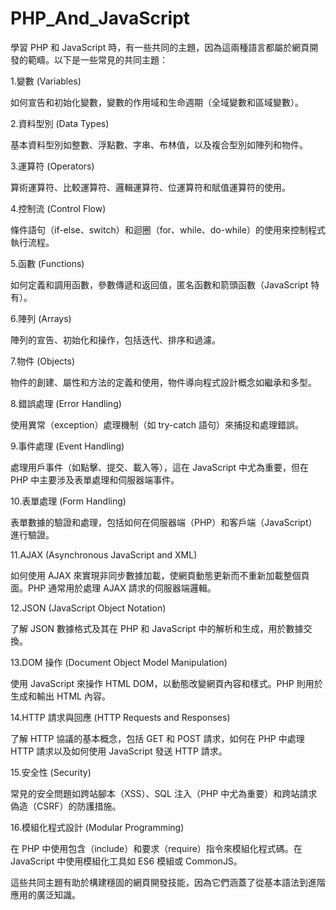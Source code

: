 # PHP_And_JavaScript

學習 PHP 和 JavaScript 時，有一些共同的主題，因為這兩種語言都屬於網頁開發的範疇。以下是一些常見的共同主題：

1.變數 (Variables)

如何宣告和初始化變數，變數的作用域和生命週期（全域變數和區域變數）。

2.資料型別 (Data Types)

基本資料型別如整數、浮點數、字串、布林值，以及複合型別如陣列和物件。

3.運算符 (Operators)

算術運算符、比較運算符、邏輯運算符、位運算符和賦值運算符的使用。

4.控制流 (Control Flow)

條件語句（if-else、switch）和迴圈（for、while、do-while）的使用來控制程式執行流程。

5.函數 (Functions)

如何定義和調用函數，參數傳遞和返回值，匿名函數和箭頭函數（JavaScript 特有）。

6.陣列 (Arrays)

陣列的宣告、初始化和操作，包括迭代、排序和過濾。

7.物件 (Objects)

物件的創建、屬性和方法的定義和使用，物件導向程式設計概念如繼承和多型。

8.錯誤處理 (Error Handling)

使用異常（exception）處理機制（如 try-catch 語句）來捕捉和處理錯誤。

9.事件處理 (Event Handling)

處理用戶事件（如點擊、提交、載入等），這在 JavaScript 中尤為重要，但在 PHP 中主要涉及表單處理和伺服器端事件。

10.表單處理 (Form Handling)

表單數據的驗證和處理，包括如何在伺服器端（PHP）和客戶端（JavaScript）進行驗證。

11.AJAX (Asynchronous JavaScript and XML)

如何使用 AJAX 來實現非同步數據加載，使網頁動態更新而不重新加載整個頁面。PHP 通常用於處理 AJAX 請求的伺服器端邏輯。

12.JSON (JavaScript Object Notation)

了解 JSON 數據格式及其在 PHP 和 JavaScript 中的解析和生成，用於數據交換。

13.DOM 操作 (Document Object Model Manipulation)

使用 JavaScript 來操作 HTML DOM，以動態改變網頁內容和樣式。PHP 則用於生成和輸出 HTML 內容。

14.HTTP 請求與回應 (HTTP Requests and Responses)

了解 HTTP 協議的基本概念，包括 GET 和 POST 請求，如何在 PHP 中處理 HTTP 請求以及如何使用 JavaScript 發送 HTTP 請求。

15.安全性 (Security)

常見的安全問題如跨站腳本（XSS）、SQL 注入（PHP 中尤為重要）和跨站請求偽造（CSRF）的防護措施。

16.模組化程式設計 (Modular Programming)

在 PHP 中使用包含（include）和要求（require）指令來模組化程式碼。在 JavaScript 中使用模組化工具如 ES6 模組或 CommonJS。

這些共同主題有助於構建穩固的網頁開發技能，因為它們涵蓋了從基本語法到進階應用的廣泛知識。
